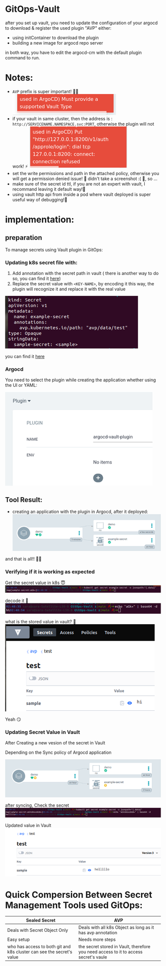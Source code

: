 # GitOps-Vault
after you set up vault, you need to update the configuration of your argocd to download & register the used plugin "AVP" either:
- using initContainer to download the plugin 
- building a new image for argocd repo server

in both way, you have to edit the argocd-cm with the default plugin command to run.

# Notes:
- `AVP` prefix is super important! :rotating_light::fire:
![Image 1](image/avp-prefix.png)
- if your vault in same cluster, then the address is : `http://SERVICENAME.NAMESPACE.svc:PORT`, otherwise the plugin will not work! :zap:
![Image 2](image/address.png)
- set the write permissions and path in the attached policy, otherwise you will get a permission denied issue! :stop_sign:
didn't take a screenshot :( :grimacing:, so ...
- make sure of the secret id ttl, if you are not an expert with vault, I recommand leaving it default way!:vertical_traffic_light:
- using vault http api from inside a pod where vault deployed is super useful way of debugging!:construction:

# implementation:

## preparation
To manage secrets using Vault plugin in GitOps:

### Updating k8s secret file with:
1. Add annotation with the secret path in vault ( there is another way to do so, you can find it [here](https://github.com/IBM/argocd-vault-plugin#how-it-works))
2. Replace the secret value with `<KEY-NAME>`, by encoding it this way, the plugin will recognize it and replace it with the real value

![Image 3](image/secret-yaml.png)

you can find it [here](https://github.com/saloyiana/demo)

### Argocd 
You need to select the plugin while creating the application whether using the UI or YAML:

![Image 4](image/argocd-plugin.png)

## Tool Result:

- creating an application with the plugin in Argocd, after it deployed:
![Image 5](image/argocd.png)

and that is all!! :woman_juggling:

### Verifying if it is working as expected

Get the secret value in k8s :innocent:
![Image 6](image/secret-value.png)

decode it :thinking:
![Image 7](image/decoded-secret.png)

what is the stored value in vault? :raised_eyebrow:
![Image 8](image/vault.png)

Yeah :smirk:

### Updating Secret Value in Vault

After Creating a new vesion of the secret in Vault

Depending on the Sync policy of Argocd application

![Image 9](image/argocd-updated.png)

after syncing, Check the secret 
![Image 10](image/secret-updated.png)

Updated value in Vault 
![Image 11](image/vault-updated.png)


# Quick Compersion Between Secret Management Tools used GitOps: 

| Sealed Secret | AVP           |
| ------------- | ------------- |
| Deals with Secret Object Only  | Deals with all k8s Object as long as it has avp annotation  |
| Easy setup | Needs more steps  |
| who has access to both git and k8s cluster can see the secret's value | the secret stored in Vault, therefore you need access to it to access secret's vaule 


